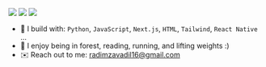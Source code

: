 [<img src="https://img.shields.io/badge/github-%2312100E.svg?&style=for-the-badge&logo=github&logoColor=white&color=black" />](https://github.com/Radim-Zavadil)
[<img src="https://img.shields.io/badge/instagram-%2312100E.svg?&style=for-the-badge&logo=instagram&color=000000" />](https://instagram.com/radim_zavadil_) 
[<img src="https://img.shields.io/badge/youtube-%230077B5.svg?&style=for-the-badge&logo=youtube&logoColor=black&color=ffffff" />](https://www.youtube.com/@radimzavadil7354)

- 🪻 I build with: `Python`, `JavaScript`, `Next.js`, `HTML`, `Tailwind`, `React Native` ...
- 🌲 I enjoy being in forest, reading, running, and lifting weights :)
- ✉️ Reach out to me: radimzavadil16@gmail.com
